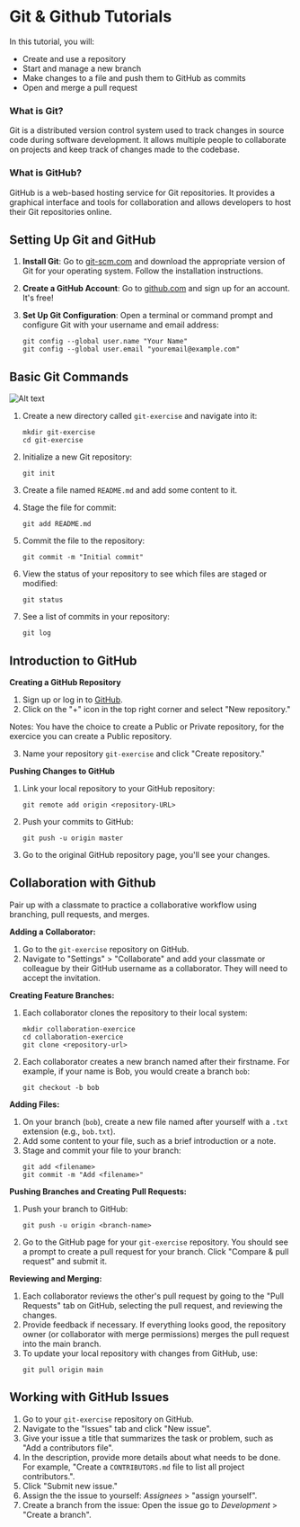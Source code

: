 # Git & Github Tutorials

In this tutorial, you will:

- Create and use a repository
- Start and manage a new branch
- Make changes to a file and push them to GitHub as commits
- Open and merge a pull request

### What is Git?
Git is a distributed version control system used to track changes in source code during software development. It allows multiple people to collaborate on projects and keep track of changes made to the codebase.

### What is GitHub?
GitHub is a web-based hosting service for Git repositories. It provides a graphical interface and tools for collaboration and allows developers to host their Git repositories online.

## Setting Up Git and GitHub
1. **Install Git**: Go to [git-scm.com](https://git-scm.com/downloads) and download the appropriate version of Git for your operating system. Follow the installation instructions.

2. **Create a GitHub Account**: Go to [github.com](https://github.com/) and sign up for an account. It's free!

3. **Set Up Git Configuration**: Open a terminal or command prompt and configure Git with your username and email address:
    ```
    git config --global user.name "Your Name"
    git config --global user.email "youremail@example.com"
    ```

## Basic Git Commands

![Alt text](https://www.junosnotes.com/wp-content/uploads/2021/07/basic-git-commands.png)

1. Create a new directory called `git-exercise` and navigate into it:
   ```
   mkdir git-exercise
   cd git-exercise
   ```

2. Initialize a new Git repository:
   ```
   git init
   ```

3. Create a file named `README.md` and add some content to it.

4. Stage the file for commit:
   ```
   git add README.md
   ```

5. Commit the file to the repository:
   ```
   git commit -m "Initial commit"
   ```

6. View the status of your repository to see which files are staged or modified:
    ```
    git status
    ```

7. See a list of commits in your repository:
    ```
    git log
    ```

## Introduction to GitHub

**Creating a GitHub Repository**

1. Sign up or log in to [GitHub](https://github.com/).
2. Click on the "+" icon in the top right corner and select "New repository."

Notes: You have the choice to create a Public or Private repository, for the exercice you can create a Public repository.

3. Name your repository `git-exercise` and click "Create repository."

**Pushing Changes to GitHub**

1. Link your local repository to your GitHub repository:
   ```
   git remote add origin <repository-URL>
   ```
2. Push your commits to GitHub:
   ```
   git push -u origin master
   ```
3. Go to the original GitHub repository page, you'll see your changes.

## Collaboration with Github

Pair up with a classmate to practice a collaborative workflow using branching, pull requests, and merges.


**Adding a Collaborator:**
1. Go to the `git-exercise` repository on GitHub.
2. Navigate to "Settings" > "Collaborate" and add your classmate or colleague by their GitHub username as a collaborator. They will need to accept the invitation.

**Creating Feature Branches:**
1. Each collaborator clones the repository to their local system:
     ```
     mkdir collaboration-exercice
     cd collaboration-exercice
     git clone <repository-url>
     ```
2. Each collaborator creates a new branch named after their firstname. For example, if your name is Bob, you would create a branch `bob`:
     ```
     git checkout -b bob
     ```

**Adding Files:**
1. On your branch (`bob`), create a new file named after yourself with a `.txt` extension (e.g., `bob.txt`).
2. Add some content to your file, such as a brief introduction or a note.
3. Stage and commit your file to your branch:
     ```
     git add <filename>
     git commit -m "Add <filename>"
     ```

**Pushing Branches and Creating Pull Requests:**
1. Push your branch to GitHub:
     ```
     git push -u origin <branch-name>
     ```
2. Go to the GitHub page for your `git-exercise` repository. You should see a prompt to create a pull request for your branch. Click "Compare & pull request" and submit it.

**Reviewing and Merging:**
1. Each collaborator reviews the other's pull request by going to the "Pull Requests" tab on GitHub, selecting the pull request, and reviewing the changes.
2. Provide feedback if necessary. If everything looks good, the repository owner (or collaborator with merge permissions) merges the pull request into the main branch.
3. To update your local repository with changes from GitHub, use:
    ```
    git pull origin main
    ```

## Working with GitHub Issues

1. Go to your `git-exercise` repository on GitHub.
2. Navigate to the "Issues" tab and click "New issue".
3. Give your issue a title that summarizes the task or problem, such as "Add a contributors file".
4. In the description, provide more details about what needs to be done. For example, "Create a `CONTRIBUTORS.md` file to list all project contributors.".
5. Click "Submit new issue."
6. Assign the the issue to yourself: *Assignees* > "assign yourself".
6. Create a branch from the issue: Open the issue go to *Development* > "Create a branch".
